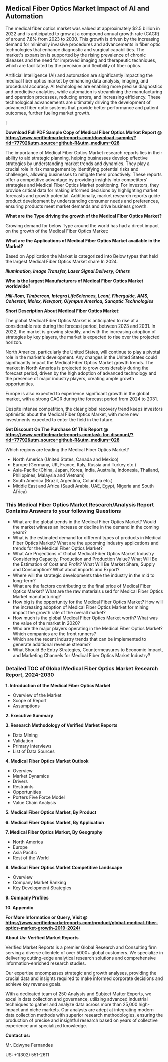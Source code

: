 <h2>Medical Fiber Optics Market Impact of AI and Automation</h2><p>The medical fiber optics market was valued at approximately $2.5 billion in 2022 and is anticipated to grow at a compound annual growth rate (CAGR) of around 7.8% from 2023 to 2030. This growth is driven by the increasing demand for minimally invasive procedures and advancements in fiber optic technologies that enhance diagnostic and surgical capabilities. The market's expansion is supported by the rising prevalence of chronic diseases and the need for improved imaging and therapeutic techniques, which are facilitated by the precision and flexibility of fiber optics.</p><p>Artificial Intelligence (AI) and automation are significantly impacting the medical fiber optics market by enhancing data analysis, imaging, and procedural accuracy. AI technologies are enabling more precise diagnostics and predictive analytics, while automation is streamlining the manufacturing and operation processes, reducing errors, and increasing efficiency. These technological advancements are ultimately driving the development of advanced fiber optic systems that provide better performance and patient outcomes, further fueling market growth.</p>t</p><p id="" class=""><strong>Download Full PDF Sample Copy of Medical Fiber Optics Market Report @ <a href="https://www.verifiedmarketreports.com/download-sample/?rid=77792&utm_source=github-R&utm_medium=028" target="_blank">https://www.verifiedmarketreports.com/download-sample/?rid=77792&utm_source=github-R&utm_medium=028</a></strong></p><p>The importance of&nbsp;Medical Fiber Optics Market research reports lies in their ability to aid strategic planning, helping businesses develop effective strategies by understanding market trends and dynamics. They play a crucial role in risk management by identifying potential risks and challenges, allowing businesses to mitigate them proactively. These reports offer a competitive advantage by providing insights into competitors' strategies and Medical Fiber Optics Market positioning. For investors, they provide critical data for making informed decisions by highlighting market forecasts and growth potential. Additionally, market research reports guide product development by understanding consumer needs and preferences, ensuring products meet market demands and drive business growth.</p><p><strong>What are the&nbsp;Type driving the growth of the Medical Fiber Optics Market?</strong></p><p id="" class="">Growing demand for below Type around the world has had a direct impact on the growth of the Medical Fiber Optics Market:</p><em><strong></strong></em></p><strong>What are the&nbsp;Applications&nbsp;of Medical Fiber Optics Market available in the Market?</strong></p><p id="" class="">Based on Application the Market is categorized into Below types that held the largest Medical Fiber Optics Market share In 2024.</p><em><strong>Illumination, Image Transfer, Laser Signal Delivery, Others</strong></em></p><strong>Who is the largest Manufacturers of Medical Fiber Optics Market worldwide?</strong></p><p><em><strong>Hill-Rom, Timbercon, Integra LifeSciences, Leoni, Fiberguide, AMS, Coherent, Molex, Newport, Olympus America, Sunoptic Technologies</strong></em></p><p id="" class=""><strong>Short Description About Medical Fiber Optics Market:</strong></p><p>The global Medical Fiber Optics Market is anticipated to rise at a considerable rate during the forecast period, between 2023 and 2031. In 2022, the market is growing steadily, and with the increasing adoption of strategies by key players, the market is expected to rise over the projected horizon.</p><p>North America, particularly the United States, will continue to play a pivotal role in the market's development. Any changes in the United States could significantly impact the Medical Fiber Optics Market growth trends. The market in North America is projected to grow considerably during the forecast period, driven by the high adoption of advanced technology and the presence of major industry players, creating ample growth opportunities.</p><p>Europe is also expected to experience significant growth in the global market, with a strong CAGR during the forecast period from 2024 to 2031.</p><p>Despite intense competition, the clear global recovery trend keeps investors optimistic about the Medical Fiber Optics Market, with more new investments expected to enter the field in the future.</p><p id="" class=""><strong>Get Discount On The Purchase Of This Report @ <a href="https://www.verifiedmarketreports.com/ask-for-discount/?rid=77792&utm_source=github-R&utm_medium=028" target="_blank">https://www.verifiedmarketreports.com/ask-for-discount/?rid=77792&utm_source=github-R&utm_medium=028</a></strong></p>Which regions are leading the Medical Fiber Optics Market?</p><ul><li>North America (United States, Canada and Mexico)</li><li>Europe (Germany, UK, France, Italy, Russia and Turkey etc.)</li><li>Asia-Pacific (China, Japan, Korea, India, Australia, Indonesia, Thailand, Philippines, Malaysia and Vietnam)</li><li>South America (Brazil, Argentina, Columbia etc.)</li><li>Middle East and Africa (Saudi Arabia, UAE, Egypt, Nigeria and South Africa)</li></ul><h3 id="" class="">This Medical Fiber Optics Market Research/Analysis Report Contains Answers to your following Questions</h3><ul><li>What are the global trends in the Medical Fiber Optics Market? Would the market witness an increase or decline in the demand in the coming years?</li><li>What is the estimated demand for different types of products in Medical Fiber Optics Market? What are the upcoming industry applications and trends for the Medical Fiber Optics Market?</li><li>What Are Projections of Global Medical Fiber Optics Market Industry Considering Capacity, Production and Production Value? What Will Be the Estimation of Cost and Profit? What Will Be Market Share, Supply and Consumption? What about imports and Export?</li><li>Where will the strategic developments take the industry in the mid to long-term?</li><li>What are the factors contributing to the final price of Medical Fiber Optics Market? What are the raw materials used for Medical Fiber Optics Market manufacturing?</li><li>How big is the opportunity for the Medical Fiber Optics Market? How will the increasing adoption of Medical Fiber Optics Market for mining impact the growth rate of the overall market?</li><li>How much is the global Medical Fiber Optics Market worth? What was the value of the market In 2020?</li><li>Who are the major players operating in the Medical Fiber Optics Market? Which companies are the front runners?</li><li>Which are the recent industry trends that can be implemented to generate additional revenue streams?</li><li>What Should Be Entry Strategies, Countermeasures to Economic Impact, and Marketing Channels for Medical Fiber Optics Market Industry?</li></ul><h3 id="" class="">Detailed TOC of Global Medical Fiber Optics Market Research Report, 2024-2030</h3><p id="" class=""><strong>1. Introduction of the Medical Fiber Optics Market</strong></p><ul><li>Overview of the Market</li><li>Scope of Report</li><li>Assumptions</li></ul><p id="" class=""><strong>2. Executive Summary</strong></p><p id="" class=""><strong>3. Research Methodology of Verified Market Reports</strong></p><ul><li>Data Mining</li><li>Validation</li><li>Primary Interviews</li><li>List of Data Sources</li></ul><p id="" class=""><strong>4. Medical Fiber Optics Market Outlook</strong></p><ul><li>Overview</li><li>Market Dynamics</li><li>Drivers</li><li>Restraints</li><li>Opportunities</li><li>Porters Five Force Model</li><li>Value Chain Analysis</li></ul><p id="" class=""><strong>5. Medical Fiber Optics Market, By Product</strong></p><p id="" class=""><strong>6. Medical Fiber Optics Market, By Application</strong></p><p id="" class=""><strong>7. Medical Fiber Optics Market, By Geography</strong></p><ul><li>North America</li><li>Europe</li><li>Asia Pacific</li><li>Rest of the World</li></ul><p id="" class=""><strong>8. Medical Fiber Optics Market Competitive Landscape</strong></p><ul><li>Overview</li><li>Company Market Ranking</li><li>Key Development Strategies</li></ul><p id="" class=""><strong>9. Company Profiles</strong></p><p id="" class=""><strong>10. Appendix</strong></p><p id="" class=""><strong>For More Information or Query, Visit @ <a href="https://www.verifiedmarketreports.com/product/global-medical-fiber-optics-market-growth-2019-2024/" target="_blank">https://www.verifiedmarketreports.com/product/global-medical-fiber-optics-market-growth-2019-2024/</a></strong></p><p id="" class=""><strong>About Us: Verified Market Reports</strong></p><p id="" class="">Verified Market Reports is a premier Global Research and Consulting firm serving a diverse clientele of over 5000+ global customers. We specialize in delivering cutting-edge analytical research solutions and comprehensive information-enriched research studies.</p><p id="" class="">Our expertise encompasses strategic and growth analyses, providing the crucial data and insights required to make informed corporate decisions and achieve key revenue goals.</p><p id="" class="">With a dedicated team of 250 Analysts and Subject Matter Experts, we excel in data collection and governance, utilizing advanced industrial techniques to gather and analyze data across more than 25,000 high-impact and niche markets. Our analysts are adept at integrating modern data collection methods with superior research methodologies, ensuring the production of precise and insightful research based on years of collective experience and specialized knowledge.</p><p id="" class=""><strong>Contact us:</strong></p><p id="" class="">Mr. Edwyne Fernandes</p><p id="" class="">US: +1(302) 551-2611</p>